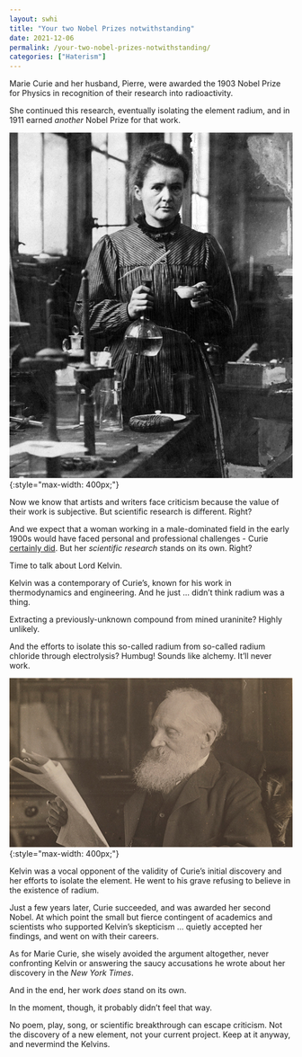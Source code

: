 ```yaml
---
layout: swhi
title: "Your two Nobel Prizes notwithstanding"
date: 2021-12-06
permalink: /your-two-nobel-prizes-notwithstanding/
categories: ["Haterism"]
---
```


Marie Curie and her husband, Pierre, were awarded the 1903 Nobel Prize for Physics in recognition of their research into radioactivity.

She continued this research, eventually isolating the element radium, and in 1911 earned _another_ Nobel Prize for that work.

![Photo of Marie Curie in her lab](/images/marie-curie.jpg){:style="max-width: 400px;"}

Now we know that artists and writers face criticism because the value of their work is subjective. But scientific research is different. Right?

And we expect that a woman working in a male-dominated field in the early 1900s would have faced personal and professional challenges - Curie [certainly did](https://www.npr.org/sections/krulwich/2010/12/14/132031977/don-t-come-to-stockholm-madame-curie-s-nobel-scandal). But her _scientific research_ stands on its own. Right?

Time to talk about Lord Kelvin.

Kelvin was a contemporary of Curie’s, known for his work in thermodynamics and engineering. And he just … didn’t think radium was a thing.

Extracting a previously-unknown compound from mined uraninite? Highly unlikely.

And the efforts to isolate this so-called radium from so-called radium chloride through electrolysis? Humbug! Sounds like alchemy. It’ll never work.

![Picture of Lord Kelvin reading](/images/lord-kelvin.jpg){:style="max-width: 400px;"}

Kelvin was a vocal opponent of the validity of Curie’s initial discovery and her efforts to isolate the element. He went to his grave refusing to believe in the existence of radium.

Just a few years later, Curie succeeded, and was awarded her second Nobel. At which point the small but fierce contingent of academics and scientists who supported Kelvin’s skepticism … quietly accepted her findings, and went on with their careers.

As for Marie Curie, she wisely avoided the argument altogether, never confronting Kelvin or answering the saucy accusations he wrote about her discovery in the _New York Times_.

And in the end, her work _does_ stand on its own.

In the moment, though, it probably didn’t feel that way.

No poem, play, song, or scientific breakthrough can escape criticism. Not the discovery of a new element, not your current project. Keep at it anyway, and nevermind the Kelvins.

